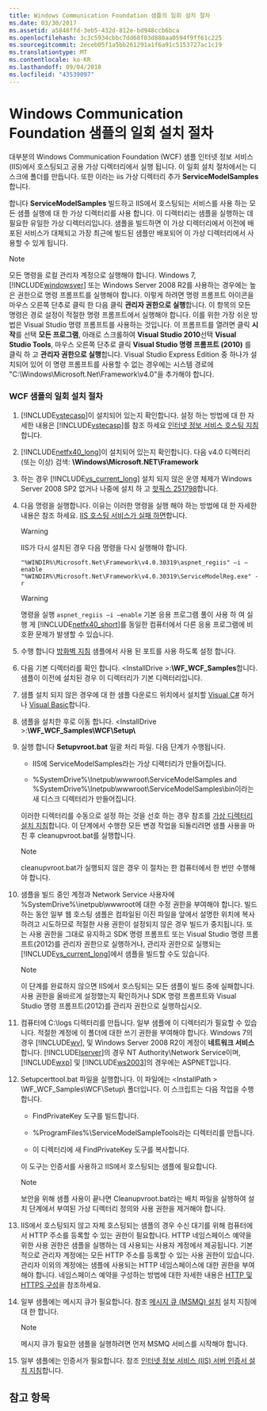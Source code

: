 ```yaml
---
title: Windows Communication Foundation 샘플의 일회 설치 절차
ms.date: 03/30/2017
ms.assetid: a5848ffd-3eb5-432d-812e-bd948ccb6bca
ms.openlocfilehash: 3c3c5934cbbc7dd68f03d888aa0594f9ff61c225
ms.sourcegitcommit: 2eceb05f1a5bb261291a1f6a91c5153727ac1c19
ms.translationtype: MT
ms.contentlocale: ko-KR
ms.lasthandoff: 09/04/2018
ms.locfileid: "43539097"
---
```

# <a name="one-time-setup-procedure-for-the-windows-communication-foundation-samples"></a>Windows Communication Foundation 샘플의 일회 설치 절차
대부분의 Windows Communication Foundation (WCF) 샘플 인터넷 정보 서비스 (IIS)에서 호스팅되고 공용 가상 디렉터리에서 실행 됩니다. 이 일회 설치 절차에서는 디스크에 폴더를 만듭니다. 또한 이라는 iis 가상 디렉터리 추가 **ServiceModelSamples**합니다.  
  
 합니다 **ServiceModelSamples** 빌드하고 IIS에서 호스팅되는 서비스를 사용 하는 모든 샘플 실행에 대 한 가상 디렉터리를 사용 합니다. 이 디렉터리는 샘플을 실행하는 데 필요한 유일한 가상 디렉터리입니다. 샘플을 빌드하면 이 가상 디렉터리에서 이전에 배포된 서비스가 대체되고 가장 최근에 빌드된 샘플만 배포되어 이 가상 디렉터리에서 사용할 수 있게 됩니다.  
  
> [!NOTE]
>  모든 명령을 로컬 관리자 계정으로 실행해야 합니다. Windows 7, [!INCLUDE[windowsver](../../../../includes/windowsver-md.md)] 또는 Windows Server 2008 R2를 사용하는 경우에는 높은 권한으로 명령 프롬프트를 실행해야 합니다. 이렇게 하려면 명령 프롬프트 아이콘을 마우스 오른쪽 단추로 클릭 한 다음 클릭 **관리자 권한으로 실행**합니다. 이 항목의 모든 명령은 경로 설정이 적절한 명령 프롬프트에서 실행해야 합니다.  이를 위한 가장 쉬운 방법은 Visual Studio 명령 프롬프트를 사용하는 것입니다. 이 프롬프트를 열려면 클릭 **시작**를 선택 **모든 프로그램**, 아래로 스크롤하여 **Visual Studio 2010**선택 **Visual Studio Tools**, 마우스 오른쪽 단추로 클릭 **Visual Studio 명령 프롬프트 (2010)** 를 클릭 하 고 **관리자 권한으로 실행**합니다. Visual Studio Express Edition 중 하나가 설치되어 있어 이 명령 프롬프트를 사용할 수 없는 경우에는 시스템 경로에 "C:\Windows\Microsoft.Net\Framework\v4.0"을 추가해야 합니다.  
  
### <a name="one-time-setup-procedure-for-wcf-samples"></a>WCF 샘플의 일회 설치 절차  
  
1.  [!INCLUDE[vstecasp](../../../../includes/vstecasp-md.md)]이 설치되어 있는지 확인합니다. 설정 하는 방법에 대 한 자세한 내용은 [!INCLUDE[vstecasp](../../../../includes/vstecasp-md.md)]를 참조 하세요 [인터넷 정보 서비스 호스팅 지침](../../../../docs/framework/wcf/samples/internet-information-service-hosting-instructions.md)합니다.  
  
2.  [!INCLUDE[netfx40_long](../../../../includes/netfx40-long-md.md)]이 설치되어 있는지 확인합니다. 다음 v4.0 디렉터리 (또는 이상) 검색: **\Windows\Microsoft.NET\Framework**  
  
3.  하는 경우 [!INCLUDE[vs_current_long](../../../../includes/vs-current-long-md.md)] 설치 되지 않은 운영 체제가 Windows Server 2008 SP2 없거나 나중에 설치 하 고 [핫픽스 251798](https://go.microsoft.com/fwlink/?LinkId=184693)합니다.  
  
4.  다음 명령을 실행합니다. 이유는 이러한 명령을 실행 해야 하는 방법에 대 한 자세한 내용은 참조 하세요. [IIS 호스팅 서비스가 실패 하면](https://msdn.microsoft.com/library/ee5499fc-1b10-4cda-a9b1-13dba70f05f8)합니다.  
  
    > [!WARNING]
    >  IIS가 다시 설치된 경우 다음 명령을 다시 실행해야 합니다.  
  
    ```  
    "%WINDIR%\Microsoft.Net\Framework\v4.0.30319\aspnet_regiis" –i –enable  
    "%WINDIR%\Microsoft.Net\Framework\v4.0.30319\ServiceModelReg.exe" -r  
    ```  
  
    > [!WARNING]
    >  명령을 실행 `aspnet_regiis –i –enable` 기본 응용 프로그램 풀이 사용 하 여 실행 게 [!INCLUDE[netfx40_short](../../../../includes/netfx40-short-md.md)]를 동일한 컴퓨터에서 다른 응용 프로그램에 비호환 문제가 발생할 수 있습니다.  
  
5.  수행 합니다 [방화벽 지침](../../../../docs/framework/wcf/samples/firewall-instructions.md) 샘플에서 사용 된 포트를 사용 하도록 설정 합니다.  
  
6.  다음 기본 디렉터리를 확인 합니다. \<InstallDrive >:**\WF_WCF_Samples**합니다. 샘플이 이전에 설치된 경우 이 디렉터리가 기본 디렉터리입니다.  
  
7.  샘플 설치 되지 않은 경우에 대 한 샘플 다운로드 위치에서 설치할 [Visual C#](https://go.microsoft.com/fwlink/?LinkId=190939) 하거나 [Visual Basic](https://go.microsoft.com/fwlink/?LinkID=193373)합니다.  
  
8.  샘플을 설치한 후로 이동 합니다. \<InstallDrive >:**\WF_WCF_Samples\WCF\Setup\\**  
  
9. 실행 합니다 **Setupvroot.bat** 일괄 처리 파일. 다음 단계가 수행됩니다.  
  
    -   IIS에 ServiceModelSamples라는 가상 디렉터리가 만들어집니다.  
  
    -   %SystemDrive%\Inetpub\wwwroot\ServiceModelSamples and %SystemDrive%\Inetpub\wwwroot\ServiceModelSamples\bin이라는 새 디스크 디렉터리가 만들어집니다.  
  
     이러한 디렉터리를 수동으로 설정 하는 것을 선호 하는 경우 참조를 [가상 디렉터리 설치 지침](../../../../docs/framework/wcf/samples/virtual-directory-setup-instructions.md)합니다. 이 단계에서 수행한 모든 변경 작업을 되돌리려면 샘플 사용을 마친 후 cleanupvroot.bat를 실행합니다.  
  
    > [!NOTE]
    >  cleanupvroot.bat가 실행되지 않은 경우 이 절차는 한 컴퓨터에서 한 번만 수행해야 합니다.  
  
10. 샘플을 빌드 중인 계정과 Network Service 사용자에 %SystemDrive%\inetpub\wwwroot에 대한 수정 권한을 부여해야 합니다. 빌드하는 동안 일부 웹 호스팅 샘플은 컴파일된 이진 파일을 앞에서 설명한 위치에 복사하려고 시도하므로 적절한 사용 권한이 설정되지 않은 경우 빌드가 중지됩니다. 또는 사용 권한을 그대로 유지하고 SDK 명령 프롬프트 또는 Visual Studio 명령 프롬프트(2012)를 관리자 권한으로 실행하거나, 관리자 권한으로 실행되는 [!INCLUDE[vs_current_long](../../../../includes/vs-current-long-md.md)]에서 샘플을 빌드할 수도 있습니다.  
  
    > [!NOTE]
    >  이 단계를 완료하지 않으면 IIS에서 호스팅되는 모든 샘플이 빌드 중에 실패합니다. 사용 권한을 올바르게 설정했는지 확인하거나 SDK 명령 프롬프트와 Visual Studio 명령 프롬프트(2012)를 관리자 권한으로 실행하십시오.  
  
11. 컴퓨터에 C:\logs 디렉터리를 만듭니다. 일부 샘플에 이 디렉터리가 필요할 수 있습니다. 적절한 계정에 이 폴더에 대한 쓰기 권한을 부여해야 합니다. Windows 7의 경우 [!INCLUDE[wv](../../../../includes/wv-md.md)], 및 Windows Server 2008 R2이 계정이 **네트워크 서비스**합니다. [!INCLUDE[lserver](../../../../includes/lserver-md.md)]의 경우 NT Authority\Network Service이며, [!INCLUDE[wxp](../../../../includes/wxp-md.md)] 및 [!INCLUDE[ws2003](../../../../includes/ws2003-md.md)]의 경우에는 ASPNET입니다.  
  
12. Setupcerttool.bat 파일을 실행합니다. 이 파일에는 \<InstallPath > \WF_WCF_Samples\WCF\Setup\ 폴더입니다.  이 스크립트는 다음 작업을 수행합니다.  
  
    -   FindPrivateKey 도구를 빌드합니다.  
  
    -   %ProgramFiles%\ServiceModelSampleTools라는 디렉터리를 만듭니다.  
  
    -   이 디렉터리에 새 FindPrivateKey 도구를 복사합니다.  
  
     이 도구는 인증서를 사용하고 IIS에서 호스팅되는 샘플에 필요합니다.  
  
    > [!NOTE]
    >  보안을 위해 샘플 사용이 끝나면 Cleanupvroot.bat라는 배치 파일을 실행하여 설치 단계에서 부여된 가상 디렉터리 정의와 사용 권한을 제거해야 합니다.  
  
13. IIS에서 호스팅되지 않고 자체 호스팅되는 샘플의 경우 수신 대기를 위해 컴퓨터에서 HTTP 주소를 등록할 수 있는 권한이 필요합니다. HTTP 네임스페이스 예약을 위한 사용 권한은 샘플을 실행하는 데 사용되는 사용자 계정에서 제공됩니다. 기본적으로 관리자 계정에는 모든 HTTP 주소를 등록할 수 있는 사용 권한이 있습니다. 관리자 이외의 계정에는 샘플에 사용되는 HTTP 네임스페이스에 대한 권한을 부여해야 합니다. 네임스페이스 예약을 구성하는 방법에 대한 자세한 내용은 [HTTP 및 HTTPS 구성](../../../../docs/framework/wcf/feature-details/configuring-http-and-https.md)을 참조하세요.  
  
14. 일부 샘플에는 메시지 큐가 필요합니다. 참조 [메시지 큐 (MSMQ) 설치](../../../../docs/framework/wcf/samples/installing-message-queuing-msmq.md) 설치 지침에 대 한 합니다.  
  
    > [!NOTE]
    >  메시지 큐가 필요한 샘플을 실행하려면 먼저 MSMQ 서비스를 시작해야 합니다.  
  
15. 일부 샘플에는 인증서가 필요합니다. 참조 [인터넷 정보 서비스 (IIS) 서버 인증서 설치 지침](../../../../docs/framework/wcf/samples/iis-server-certificate-installation-instructions.md)합니다.  
  
## <a name="see-also"></a>참고 항목
